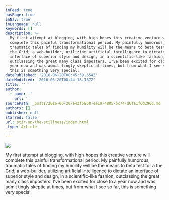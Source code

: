 ```yaml
---
inFeed: true
hasPage: true
inNav: true
inLanguage: null
keywords: []
description: >-
  My first attempt at blogging, with high hopes this creative venture will
  complete this painful transformational period. My painfully humorous,
  traumatic tales of finding my humility will be the means to beta test for a
  the Grid; a web-builder, utilizing artificial intelligence to dictate an
  interface of superior style and design, in a scientific-like fashion,
  outclassing the great many class imposters. I've been excited for close to a
  year now and was admit tingly skeptic at times, but from what I see so far,
  this is something very special.
datePublished: '2016-06-20T08:45:39.654Z'
dateModified: '2016-06-20T08:44:18.167Z'
title: ''
author:
  - name: ''
    url: ''
sourcePath: _posts/2016-06-20-e43f5858-ea19-4805-bc74-d6fa1f6d296d.md
authors: []
publisher: null
starred: false
url: stir-up-the-stillness/index.html
_type: Article

---
```

![](https://the-grid-user-content.s3-us-west-2.amazonaws.com/00ce6b7c-9c2b-44df-8464-4c2461bb0aa1.gif)

My first attempt at blogging, with high hopes this creative venture will complete this painful transformational period. My painfully humorous, traumatic tales of finding my humility will be the means to beta test for a the Grid; a web-builder, utilizing artificial intelligence to dictate an interface of superior style and design, in a scientific-like fashion, outclassing the great many class imposters. I've been excited for close to a year now and was admit tingly skeptic at times, but from what I see so far, this is something very special.